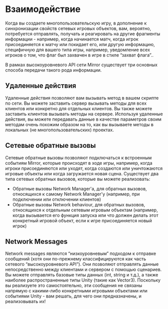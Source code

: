 # Взаимодействие

Когда вы создаете многопользовательскую игру, в дополнение к синхронизации свойств сетевых игровых объектов, вам, вероятно, потребуется отправлять, получать и реагировать на другие фрагменты информации - например, когда начинается матч, когда игрок присоединяется к матчу или покидает его, или другую информацию, специфичную для вашего типа игры, например, уведомление всех игроков о том, что флаг был захвачен в игре в стиле “захват флага”..

В рамках высокоуровневого API сети Mirror существует три основных способа передачи такого рода информации.

## Удаленные действия <a href="#remote-actions" id="remote-actions"></a>

Удаленные действия позволяют вам вызывать метод в вашем скрипте по сети. Вы можете заставить сервер вызывать методы для всех клиентов или конкретно для отдельных клиентов. Вы также можете заставить клиентов вызывать методы на сервере. Используя удаленные действия, вы можете передавать данные в качестве параметров своим методам очень похожим образом на то, как вы вызываете методы в локальных (не многопользовательских) проектах.

## Сетевые обратные вызовы <a href="#networking-callbacks" id="networking-callbacks"></a>

Сетевые обратные вызовы позволяют подключаться к встроенным событиям Mirror, которые происходят в ходе игры, например, когда игроки присоединяются или уходят, когда создаются или уничтожаются игровые объекты или когда загружается новая сцена. Существует два типа сетевых обратных вызовов, которые вы можете реализовать:

* Обратные вызовы Network Manager'a, для обратных вызовов, относящихся к самому Network Manager'у (например, при подключении или отключении клиентов)
* Обратные вызовы Network behaviour, для обратных вызовов, относящихся к отдельным сетевым игровым объектам (например, когда вызывается его функция запуска или что должен делать этот конкретный игровой объект, если к игре присоединяется новый игрок)

## Network Messages <a href="#network-messages" id="network-messages"></a>

Network messages являются “низкоуровневым” подходом к отправке сообщений (хотя они по-прежнему классифицируются как часть сетевого “высокоуровневого API”). Они позволяют отправлять данные непосредственно между клиентами и сервером с помощью сценариев. Вы можете отправлять базовые типы данных (int, string и т.д.), а также наиболее распространенные типы Unity (такие как Vector3). Поскольку вы реализуете это самостоятельно, эти сообщения не связаны напрямую с какими-либо конкретными игровыми объектами или событиями Unity - вам решать, для чего они предназначены, и реализовывать их!

